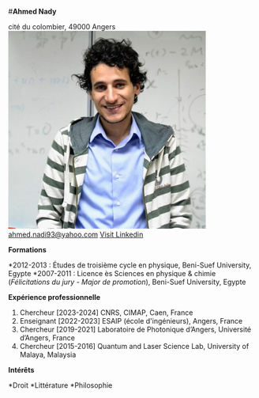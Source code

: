 #**Ahmed Nady**

cité du colombier, 49000 Angers    ![Ahmed Nady](a_nady.jpg)
ahmed.nadi93@yahoo.com
[Visit Linkedin](https://www.linkedin.com/in/ahmed-nady-5b3748248/)

**Formations**

*2012-2013 : Études de troisième cycle en physique, Beni-Suef University, Egypte
*2007-2011 : Licence ès Sciences en physique & chimie (_Félicitations du jury - Major de
            promotion_), Beni-Suef University, Egypte
                          
**Expérience professionnelle**

1.	Chercheur [2023-2024]
CNRS, CIMAP, Caen, France
2.	Enseignant [2022-2023]
ESAIP (école d'ingénieurs), Angers, France 
3.	Chercheur [2019-2021]
Laboratoire de Photonique d’Angers, Université d’Angers, France
4.	Chercheur [2015-2016] 
Quantum and Laser Science Lab, University of Malaya, Malaysia 

**Intérêts**

*Droit
*Littérature
*Philosophie 
